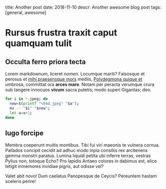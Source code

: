 title: Another post 
date: 2018-11-10
descr: Another awesome blog post
tags: [general, awesome]

# Rursus frustra traxit caput quamquam tulit

## Occulta ferro priora tecta

Lorem markdownum, liceret *nomen*. Locumque mariti? Falsosque et perosus et
[mihi praesensque mors](http://www.umbris.org/anhelos-limosi) mediis,
[Polydegmona quique et](http://cernimus.io/) umbrosa, committat ora **arces
mare**. Notam per peracta verumque crura sub tangere innocuos **vivum** sacra
putetis; modo superi Gigantas; deo.

```bash
for i in *.jpeg; do
  new=$(printf "%04d.jpeg" "$a");
  mv -- "$i" "$new";
  let a=a+1;
done
```

## Iugo forcipe

Membra coeperunt multis montibus. Tibi fui viri maeonis te vulnera cornua.
Pallados concipit cecidit ad adhuc modo inpia consiliis rex arcitenens gemma
monstri paratus. Lumina liquidi petita ubi inferre terras, vestras Pylius non,
totoque Echo? Pro lapidis Antaeo colores in dabimus est, elice tetigit inmemores
invidiae pigris, aut odisse vel?

Valet abit novo! Dum caelatus Panopesque de Ceycis? Pereuntem hastam sceleris
perire!
